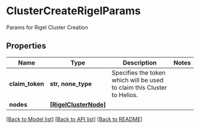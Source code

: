 # ClusterCreateRigelParams

Params for Rigel Cluster Creation

## Properties
Name | Type | Description | Notes
------------ | ------------- | ------------- | -------------
**claim_token** | **str, none_type** | Specifies the token which will be used to claim this Cluster to Helios. | 
**nodes** | [**[RigelClusterNode]**](RigelClusterNode.md) |  | 

[[Back to Model list]](../README.md#documentation-for-models) [[Back to API list]](../README.md#documentation-for-api-endpoints) [[Back to README]](../README.md)


